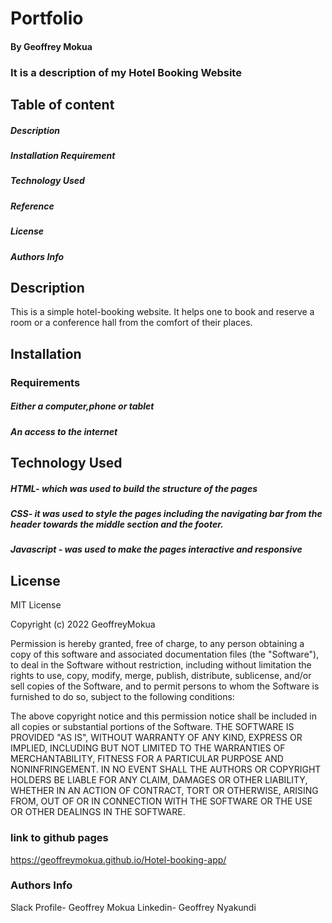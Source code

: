 
# Portfolio
#### By Geoffrey Mokua
### It is a description of my Hotel Booking Website
## Table of content
 ##### Description
 ##### Installation Requirement
 ##### Technology Used
 ##### Reference
 ##### License
 ##### Authors Info
 ## Description
This is a simple hotel-booking website. It helps one to book and reserve a room or a conference hall from the comfort of their places.
 ## Installation
 ### Requirements
  ##### Either a computer,phone or tablet
  ##### An access to the internet
 ## Technology Used
 ##### HTML- which was used to build the structure of the pages
 ##### CSS- it was used to style the pages including the navigating bar from the header towards the middle section and the footer.
 ##### Javascript - was used to make the pages interactive and responsive
 ## License
 MIT License

Copyright (c) 2022 GeoffreyMokua

Permission is hereby granted, free of charge, to any person obtaining a copy
of this software and associated documentation files (the "Software"), to deal
in the Software without restriction, including without limitation the rights
to use, copy, modify, merge, publish, distribute, sublicense, and/or sell
copies of the Software, and to permit persons to whom the Software is
furnished to do so, subject to the following conditions:

The above copyright notice and this permission notice shall be included in all
copies or substantial portions of the Software.
THE SOFTWARE IS PROVIDED "AS IS", WITHOUT WARRANTY OF ANY KIND, EXPRESS OR
IMPLIED, INCLUDING BUT NOT LIMITED TO THE WARRANTIES OF MERCHANTABILITY,
FITNESS FOR A PARTICULAR PURPOSE AND NONINFRINGEMENT. IN NO EVENT SHALL THE
AUTHORS OR COPYRIGHT HOLDERS BE LIABLE FOR ANY CLAIM, DAMAGES OR OTHER
LIABILITY, WHETHER IN AN ACTION OF CONTRACT, TORT OR OTHERWISE, ARISING FROM,
OUT OF OR IN CONNECTION WITH THE SOFTWARE OR THE USE OR OTHER DEALINGS IN THE
SOFTWARE.
 ### link to github pages
 https://geoffreymokua.github.io/Hotel-booking-app/
 ### Authors Info
 Slack Profile- Geoffrey Mokua
 Linkedin- Geoffrey Nyakundi
